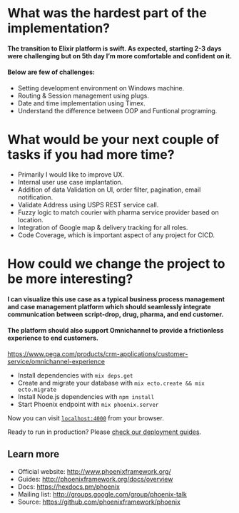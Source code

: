 # What was the hardest part of the implementation?

#### The transition to Elixir platform is swift. As expected, starting 2-3 days were challenging but on 5th day I’m more comfortable and confident on it.
#### Below are few of challenges:

- Setting development environment on Windows machine.
- Routing & Session management using plugs.
- Date and time implementation using Timex.
- Understand the difference between OOP and Funtional programing.


# What would be your next couple of tasks if you had more time?

- Primarily I would like to improve UX.
- Internal user use case implantation.
- Addition of data Validation on UI, order filter, pagination, email notification.
- Validate Address using USPS REST service call.
- Fuzzy logic to match courier with pharma service provider based on location.
- Integration of Google map & delivery tracking for all roles.
- Code Coverage, which is important aspect of any project for CICD.


# How could we change the project to be more interesting?
#### I can visualize this use case as a typical business process management and case management platform which should seamlessly integrate communication between script-drop, drug, pharma, and end customer.
#### The platform should also support Omnichannel to provide a frictionless experience to end customers.
https://www.pega.com/products/crm-applications/customer-service/omnichannel-experience


  * Install dependencies with `mix deps.get`
  * Create and migrate your database with `mix ecto.create && mix ecto.migrate`
  * Install Node.js dependencies with `npm install`
  * Start Phoenix endpoint with `mix phoenix.server`

Now you can visit [`localhost:4000`](http://localhost:4000) from your browser.

Ready to run in production? Please [check our deployment guides](http://www.phoenixframework.org/docs/deployment).

## Learn more

  * Official website: http://www.phoenixframework.org/
  * Guides: http://phoenixframework.org/docs/overview
  * Docs: https://hexdocs.pm/phoenix
  * Mailing list: http://groups.google.com/group/phoenix-talk
  * Source: https://github.com/phoenixframework/phoenix
